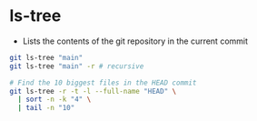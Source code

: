# ls-tree

- Lists the contents of the git repository in the current commit

```sh
git ls-tree "main"
git ls-tree "main" -r # recursive

# Find the 10 biggest files in the HEAD commit
git ls-tree -r -t -l --full-name "HEAD" \
  | sort -n -k "4" \
  | tail -n "10"
```
